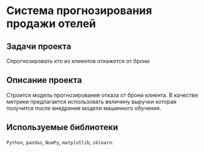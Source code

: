 # Система прогнозирования продажи отелей

## Задачи проекта
Спрогнозировать кто из клиентов откажется от брони

## Описание проекта
Строится модель прогнозирования отказа от брони клиента. В качестве метрики предлагается использовать величину выручки которая получится после внедрения модели машинного обучения.

## Используемые библиотеки
`Python`, `pandas`, `NumPy`, `matplotlib`, `sklearn`.
